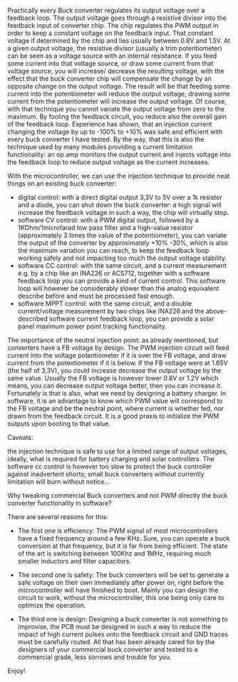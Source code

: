 Practically every Buck converter regulates its output voltage over a feedback loop.
The output voltage goes through a resistive divisor into the feedback input of converter chip. The chip regulates the PWM output in order to keep a constant voltage 
on the feedback input. That constant voltage if determined by the chip and lies usually between 0.8V and 1.5V.
At a given output voltage, the resistive divisor (usually a trim potentiometer) can be seen as a voltage source with an internal resistance.
If you feed some current into that voltage source, or draw some current from that voltage source, you will increase/ decrease the resulting voltage, with the effect 
that the buck converter chip will compensate the change by an opposite change on the output voltage. 
The result will be that feeding some current into the potentiometer will reduce the output voltage, drawing some current from the potentiometer will increase the output voltage.
Of course, with that technique you cannot variate the output voltage from zero to the maximum. By fooling the feedback circuit, you reduce also the overall gain of 
the feedback loop.
Experience has shown, that an injection current changing the voltage by up to -100% to +10% was safe and efficient with every buck converter I have tested.
By the way, that this is also the technique used by many modules providing a current limitation functionality: an op amp monitors the output current and injects voltage into the 
feedback loop to reduce output voltage as the current increases.

With the microcontroller, we can use the injection technique to provide neat things on an existing buck converter:
- digital control: with a direct digital output 3,3V to 5V over a 1k resistor and a diode,  you can shut down the buck converter: a high signal will increase the feedback voltage 
in such a way, the chip will virtually stop. 
- software CV control: with a PWM digital output, followed by a 1KOhm/1microfarad low pass filter and a high-value resistor (approximately 3 times the value of the potentiometer), 
you can variate the output of the converter by approximately +10% -30%, which is also the maximum variation you can reach, to keep the feedback loop working safely and not 
impacting too much the output voltage stability.
- software CC control: with the same circuit, and a current measurement e.g. by a chip like an INA226 or ACS712, together with a software feedback loop you can provide a kind of
current control. This software loop will however be considerably slower than the analog equivalent describe before and must be processed fast enough. 
- software MPPT control: with the same circuit, and a double current/voltage measurement by two chips like INA226 and the above-described software current feedback loop, you can 
provide a solar panel maximum power point tracking functionality. 

The importance of the neutral injection point: 
as already mentioned, but converters have a FB voltage by design. The PWM injection circuit will feed current into the voltage 
potentiometer if it is over the FB voltage, and draw current from the potentiometer if it is below. If the FB voltage were at 1.65V (the half of 3,3V), you could increase 
decrease the output voltage by the same value. Usually the FB voltage is however lower 0.8V or 1.2V which means, you can decrease output voltage better, then you can increase it.
Fortunately is that is also, what we need by designing a battery charger.
In software, it is an advantage to know which PWM value will correspond to the FB voltage and be the neutral point, where current is whether fed, nor drawn from the feedback 
circuit. It is a good praxis to initialize the PWM outputs upon booting to that value.


Caveats: 

the injection technique is safe to use for a limited range of output voltages, ideally, what is required for battery charging and solar controllers.
The software cc control is however too slow to protect the buck controller against inadvertent shorts; small buck converters without currently limitation will burn 
without notice...

Why tweaking commercial Buck converters and not PWM directly the buck converter functionality in software?

There are several reasons for this:

- The first one is efficiency: The PWM signal of most microcontrollers have a fixed frequency around a few KHz. 
Sure, you can operate a buck conversion at that frequency, but it is far from being efficient. 
The state of the art is switching between 100Khz and 1MHz, requiring much smaller inductors and filter capacitors.

- The second one is safety: The buck converters will be set to generate a safe voltage on their own immediately after power on, right before the microcontroller will 
have finished to boot. Mainly you can design the circuit to work, without the microcontroller, this one being only care to optimize the operation.

- The third one is design: Designing a buck converter is not something to improvise, the PCB must be designed in such a way to reduce the impact of high current pulses onto 
the feedback circuit and GND traces must be carefully routed. All that has been already cared for by the designers of your commercial buck converter and tested to a commercial grade, less sorrows and trouble for you.
 
Enjoy!

